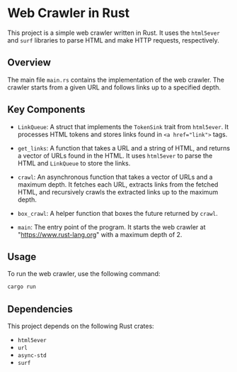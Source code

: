 # Web Crawler in Rust

This project is a simple web crawler written in Rust. It uses the `html5ever` and `surf` libraries to parse HTML and make HTTP requests, respectively.

## Overview

The main file `main.rs` contains the implementation of the web crawler. The crawler starts from a given URL and follows links up to a specified depth.

## Key Components

- `LinkQueue`: A struct that implements the `TokenSink` trait from `html5ever`. It processes HTML tokens and stores links found in `<a href="link">` tags.

- `get_links`: A function that takes a URL and a string of HTML, and returns a vector of URLs found in the HTML. It uses `html5ever` to parse the HTML and `LinkQueue` to store the links.

- `crawl`: An asynchronous function that takes a vector of URLs and a maximum depth. It fetches each URL, extracts links from the fetched HTML, and recursively crawls the extracted links up to the maximum depth.

- `box_crawl`: A helper function that boxes the future returned by `crawl`.

- `main`: The entry point of the program. It starts the web crawler at "https://www.rust-lang.org" with a maximum depth of 2.

## Usage

To run the web crawler, use the following command:

```bash
cargo run
```

## Dependencies

This project depends on the following Rust crates:

- `html5ever`
- `url`
- `async-std`
- `surf`
